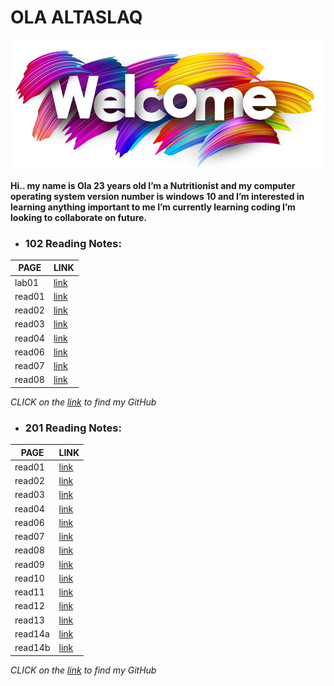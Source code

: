 # OLA ALTASLAQ 

![wel](wel.jpeg)

**Hi.. my name is Ola 23 years old I’m a Nutritionist and my computer operating system version number is windows 10 and I’m interested in learning anything important to me I’m currently learning coding I’m looking to collaborate on future.**

- ### 102 Reading Notes:

| PAGE       |  LINK           | 
|----------- | ---------       |
|lab01       |[link](lab01.md) | 
|read01      |[link](read01.md)|
|read02      |[link](read02.md)|
|read03      |[link](read03.md)|
|read04      |[link](read04.md)|
|read06      |[link](read06.md)|
|read07      |[link](read07.md)|
|read08      |[link](read08.md)|  
 
*CLICK on the [link](https://github.com/olaaltaslaq) to find my GitHub*

- ### 201 Reading Notes:

| PAGE       |  LINK             | 
|----------- | ---------         |
|read01      |[link](read201.md) |
|read02      |[link](read202.md) |
|read03      |[link](read203.md) |
|read04      |[link](read204.md) |
|read06      |[link](read206.md) |
|read07      |[link](read207.md) |
|read08      |[link](read208.md) |
|read09      |[link](read209.md) |
|read10      |[link](read210.md) |
|read11      |[link](read211.md) | 
|read12      |[link](read212.md) |
|read13      |[link](read213.md) |
|read14a     |[link](read214a.md)|
|read14b     |[link](read214b.md)|

*CLICK on the [link](https://github.com/olaaltaslaq) to find my GitHub*


